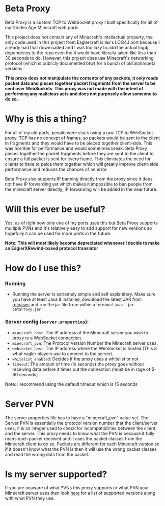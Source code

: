 # Beta Proxy

Beta Proxy is a custom TCP to WebSocket proxy I built specifically for all of my Golden Age Minecraft web ports.

This project does not contain any of Minecraft's intellectual property, the only code used in this project from Eaglercraft is lax's LOG4J port because I already had that downloaded and I was too lazy to add the actual log4j dependency to the repo even tho it would have literally taken like less than 30 seconds to do. However, this project does use Minecraft's networking protocol (which is publicly documented btw) for a bunch of old alpha/beta versions. 

**This proxy does not manipulate the contents of any packets, it only reads packet data and pieces together packet fragments from the server to be sent over WebSockets. This proxy was not made with the intent of performing any malicious acts and does not purposely allow someone to do so.**

# Why is this a thing?

For all of my old ports, people were stuck using a raw TCP to WebSocket proxy. TCP has no concept of frames, so packets would be sent to the client in fragments and they would have to be pieced together client-side. This was horrible for performance and would sometimes break. Beta Proxy pieces together the packet fragments before they are sent to the client to ensure a full packet is sent for every frame. This eliminates the need for clients to have to peice them together which will greatly improve client-side performance and reduces the chances of an error.

Beta Proxy also supports IP banning directly from the proxy since it does not have IP forwarding yet which makes it impossible to ban people from the minecraft server directly, IP forwarding will be added in the near future.

# Will this ever be useful?

Yes, as of right now only one of my ports uses this but Beta Proxy supports multiple PVNs and it's relatively easy to add support for new versions so hopefully it can be used for more ports in the future.

**Note: This will most likely become depreciated whenever I decide to make an EaglerXRewind-based protocol translator**

# How do I use this?

### Running
  - Running the server is extremely simple and self explanitory. Make sure you have at least Java 8 installed, download the latest JAR from [releases](https://github.com/PeytonPlayz595/betaProxy/releases) and run the jar file from within a terminal `java -jar betaProxy.jar` 

### Server config (`server.properties`):
  - `minecraft_host`: The IP address of the Minecraft server you wish to proxy to a WebSocket connection.
  - `minecraft_pvn`: The Protocol Version Number the Minecraft server uses.
  - `websocket_host`: The IP address where the WebSocket is hosted (This is what eagler players use to connect to the server).
  - `whitelist_enabled`: Decides if the proxy uses a whitelist or not
  - `timeout`: The amount of time (in seconds) the proxy goes without receiving data before it times out the connection (must be in rage of 5-60 seconds)

Note: I recommend using the default timeout which is 15 seconds

# Server PVN

The server properties file has to have a "minecraft_pvn" value set. The Server PVN is essentially the protocol version number that the client/server uses, it is an integer used to check for incompatibilities between the client and the server. This proxy needs to know what the PVN is because it fully reads each packet received and it uses the packet classes from the Minecraft client to do so. Packets are different for each Minecraft version so if it doesn't know what the PVN is then it will use the wrong packet classes and read the wrong data from the packet.

# Is my server supported?

If you are unaware of what PVNs this proxy supports or what PVN your Minecraft server uses then look [here](PVN_MAPPINGS.txt) for a list of supported versions along with what PVN they use.
